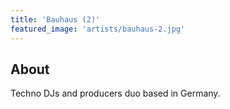 ```yaml
---
title: 'Bauhaus (2)'
featured_image: 'artists/bauhaus-2.jpg'
---
```


## About

Techno DJs and producers duo based in Germany.

